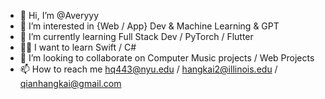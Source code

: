 - 👋 Hi, I’m @Averyyy
- 👀 I’m interested in {Web / App} Dev & Machine Learning & GPT
- 🌱 I’m currently learning  Full Stack Dev / PyTorch / Flutter
- 🐱‍🚀 I want to learn Swift / C#
- 💞️ I’m looking to collaborate on Computer Music projects / Web Projects
- 📫 How to reach me hq443@nyu.edu / hangkai2@illinois.edu / qianhangkai@gmail.com

<!---
Averyyy/Averyyy is a ✨ special ✨ repository because its `README.md` (this file) appears on your GitHub profile.
You can click the Preview link to take a look at your changes.
--->
